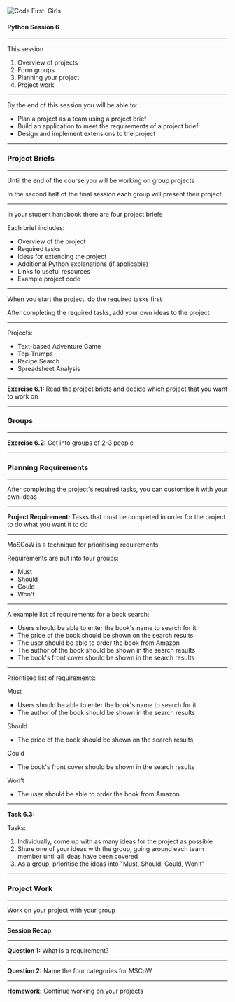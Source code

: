 ![Code First: Girls](images/logo_large.png)

#### Python Session 6

----

This session
1. Overview of projects
1. Form groups
1. Planning your project
1. Project work

----

By the end of this session you will be able to:

- Plan a project as a team using a project brief 
- Build an application to meet the requirements of a project brief
- Design and implement extensions to the project

---

### Project Briefs

----

Until the end of the course you will be working on group projects

In the second half of the final session each group will present their project

----

In your student handbook there are four project briefs

Each brief includes:
- Overview of the project
- Required tasks
- Ideas for extending the project
- Additional Python explanations (if applicable)
- Links to useful resources
- Example project code

----

When you start the project, do the required tasks first

After completing the required tasks, add your own ideas to the project

----

Projects:
- Text-based Adventure Game
- Top-Trumps
- Recipe Search
- Spreadsheet Analysis

----

**Exercise 6.1:** Read the project briefs and decide which project that you want to work on

---

### Groups

----

**Exercise 6.2:** Get into groups of 2-3 people

---

### Planning Requirements

----

After completing the project's required tasks, you can customise it with your own ideas

----

**Project Requirement:** Tasks that must be completed in order for the project to do what you want it to do

----

MoSCoW is a technique for prioritising requirements

Requirements are put into four groups:
- Must
- Should
- Could
- Won't

----

A example list of requirements for a book search:
- Users should be able to enter the book's name to search for it
- The price of the book should be shown on the search results
- The user should be able to order the book from Amazon
- The author of the book should be shown in the search results
- The book's front cover should be shown in the search results

----

Prioritised list of requirements:

Must
- Users should be able to enter the book's name to search for it
- The author of the book should be shown in the search results

Should
- The price of the book should be shown on the search results

Could
- The book's front cover should be shown in the search results

Won't
- The user should be able to order the book from Amazon

----


**Task 6.3:** 

Tasks:
1. Individually, come up with as many ideas for the project as possible
2. Share one of your ideas with the group, going around each team member until all ideas have been covered
3. As a group, prioritise the ideas into "Must, Should, Could, Won't"

---

### Project Work

----

Work on your project with your group

---

**Session Recap**

----

**Question 1:** What is a requirement?

----

**Question 2:** Name the four categories for MSCoW

---

**Homework:** Continue working on your projects

